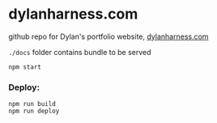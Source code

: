# dylanharness.com

github repo for Dylan's portfolio website, [dylanharness.com](https://dylanharness.com/)

`./docs` folder contains bundle to be served

```
npm start
```

### Deploy:

```
npm run build
npm run deploy
```
